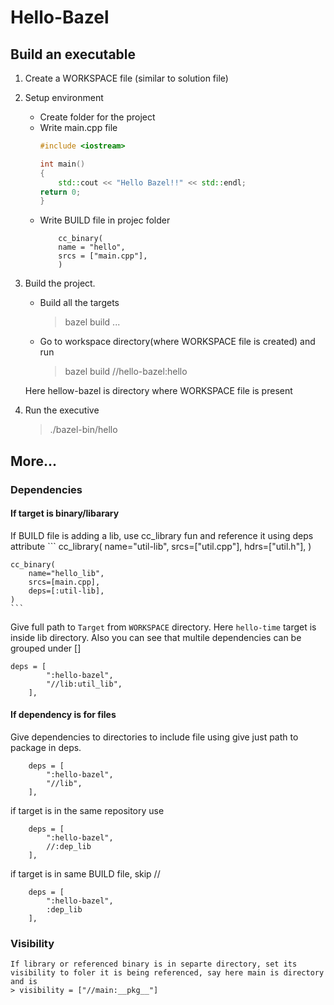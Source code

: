 # Hello-Bazel
## Build an executable
1. Create a WORKSPACE file (similar to solution file)
2. Setup environment
    * Create folder for the project
    * Write main.cpp file
        ```cpp
        #include <iostream>

        int main()
        {
            std::cout << "Hello Bazel!!" << std::endl;
        return 0;
        }
        ```
    * Write BUILD file in projec folder
        ```
            cc_binary(
            name = "hello",
            srcs = ["main.cpp"],
            )
        ```
3. Build the project.

    - Build all the targets
        > bazel build ...

    - Go to workspace directory(where  WORKSPACE file is created) and run
        > bazel build //hello-bazel:hello
    
    Here hellow-bazel is directory where WORKSPACE file is present 

4. Run the executive 
    > ./bazel-bin/hello

## More...
### Dependencies
#### If target is binary/libarary
If BUILD file is adding a lib, use cc_library fun and reference it using deps attribute
    ```
        cc_library(
        name="util-lib",
        srcs=["util.cpp"],
        hdrs=["util.h"],
    )

    cc_binary(
        name="hello_lib",
        srcs=[main.cpp],
        deps=[:util-lib],
    )
    ```

Give full path to `Target` from `WORKSPACE` directory. Here `hello-time` target is inside lib directory. Also you can see that multile dependencies can be grouped under []
```
deps = [
        ":hello-bazel",
        "//lib:util_lib",
    ],
```
#### If dependency is for files
Give dependencies to directories to include file using give just path to package in deps.

```
    deps = [
        ":hello-bazel",
        "//lib",
    ],
```
if target is in the same repository use
```
    deps = [
        ":hello-bazel",
        //:dep_lib
    ],
```
if target is in same BUILD file, skip //
```
    deps = [
        ":hello-bazel",
        :dep_lib
    ],
```

### Visibility 
    If library or referenced binary is in separte directory, set its visibility to foler it is being referenced, say here main is directory and is  
    > visibility = ["//main:__pkg__"]